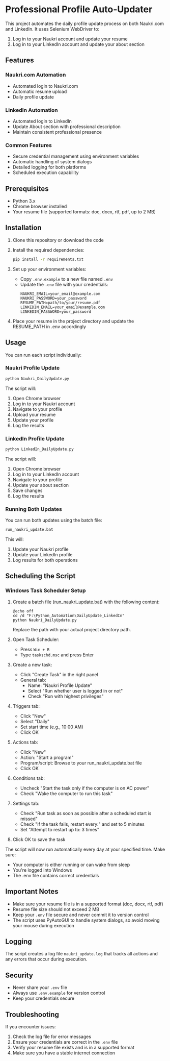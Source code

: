 # Professional Profile Auto-Updater

This project automates the daily profile update process on both Naukri.com and LinkedIn. It uses Selenium WebDriver to:
1. Log in to your Naukri account and update your resume
2. Log in to your LinkedIn account and update your about section

## Features

### Naukri.com Automation
- Automated login to Naukri.com
- Automatic resume upload
- Daily profile update

### LinkedIn Automation
- Automated login to LinkedIn
- Update About section with professional description
- Maintain consistent professional presence

### Common Features
- Secure credential management using environment variables
- Automatic handling of system dialogs
- Detailed logging for both platforms
- Scheduled execution capability

## Prerequisites

- Python 3.x
- Chrome browser installed
- Your resume file (supported formats: doc, docx, rtf, pdf, up to 2 MB)

## Installation

1. Clone this repository or download the code

2. Install the required dependencies:
   ```bash
   pip install -r requirements.txt
   ```

3. Set up your environment variables:
   - Copy `.env.example` to a new file named `.env`
   - Update the `.env` file with your credentials:
     ```
     NAUKRI_EMAIL=your_email@example.com
     NAUKRI_PASSWORD=your_password
     RESUME_PATH=path/to/your/resume.pdf
     LINKEDIN_EMAIL=your_email@example.com
     LINKEDIN_PASSWORD=your_password
     ```

4. Place your resume in the project directory and update the RESUME_PATH in .env accordingly

## Usage

You can run each script individually:

### Naukri Profile Update
```bash
python Naukri_DailyUpdate.py
```

The script will:
1. Open Chrome browser
2. Log in to your Naukri account
3. Navigate to your profile
4. Upload your resume
5. Update your profile
6. Log the results

### LinkedIn Profile Update
```bash
python LinkedIn_DailyUpdate.py
```

The script will:
1. Open Chrome browser
2. Log in to your LinkedIn account
3. Navigate to your profile
4. Update your about section
5. Save changes
6. Log the results

### Running Both Updates
You can run both updates using the batch file:
```bash
run_naukri_update.bat
```

This will:
1. Update your Naukri profile
2. Update your LinkedIn profile
3. Log results for both operations

## Scheduling the Script

### Windows Task Scheduler Setup

1. Create a batch file (run_naukri_update.bat) with the following content:
   ```batch
   @echo off
   cd /d "F:\Python_Automation\DailyUpdate_LinkedIn"
   python Naukri_DailyUpdate.py
   ```
   Replace the path with your actual project directory path.

2. Open Task Scheduler:
   - Press `Win + R`
   - Type `taskschd.msc` and press Enter

3. Create a new task:
   - Click "Create Task" in the right panel
   - General tab:
     - Name: "Naukri Profile Update"
     - Select "Run whether user is logged in or not"
     - Check "Run with highest privileges"

4. Triggers tab:
   - Click "New"
   - Select "Daily"
   - Set start time (e.g., 10:00 AM)
   - Click OK

5. Actions tab:
   - Click "New"
   - Action: "Start a program"
   - Program/script: Browse to your run_naukri_update.bat file
   - Click OK

6. Conditions tab:
   - Uncheck "Start the task only if the computer is on AC power"
   - Check "Wake the computer to run this task"

7. Settings tab:
   - Check "Run task as soon as possible after a scheduled start is missed"
   - Check "If the task fails, restart every:" and set to 5 minutes
   - Set "Attempt to restart up to: 3 times"

8. Click OK to save the task

The script will now run automatically every day at your specified time. Make sure:
- Your computer is either running or can wake from sleep
- You're logged into Windows
- The .env file contains correct credentials

## Important Notes

- Make sure your resume file is in a supported format (doc, docx, rtf, pdf)
- Resume file size should not exceed 2 MB
- Keep your `.env` file secure and never commit it to version control
- The script uses PyAutoGUI to handle system dialogs, so avoid moving your mouse during execution

## Logging

The script creates a log file `naukri_update.log` that tracks all actions and any errors that occur during execution.

## Security

- Never share your `.env` file
- Always use `.env.example` for version control
- Keep your credentials secure

## Troubleshooting

If you encounter issues:
1. Check the log file for error messages
2. Ensure your credentials are correct in the `.env` file
3. Verify your resume file exists and is in a supported format
4. Make sure you have a stable internet connection
